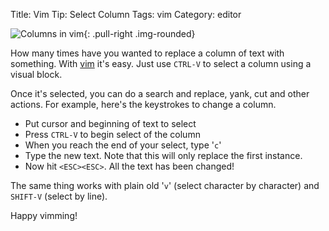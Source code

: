 Title: Vim Tip: Select Column
Tags: vim
Category: editor

![Columns in vim]({filename}/images/11.png){: .pull-right .img-rounded}

How many times have you wanted
to replace a column of text with something. With [vim](http://vim.org)
it's easy. Just use `CTRL-V` to select a column using a visual block.

Once it's selected, you can do a search and replace, yank, cut and other
actions. For example, here's the keystrokes to change a column.

-   Put cursor and beginning of text to select
-   Press `CTRL-V` to begin select of the column
-   When you reach the end of your select, type '`c`'
-   Type the new text. Note that this will only replace the first
    instance.
-   Now hit `<ESC><ESC>`. All the text has been changed!

The same thing works with plain old '`v`' (select character by
character) and `SHIFT-V` (select by line).

Happy vimming!
